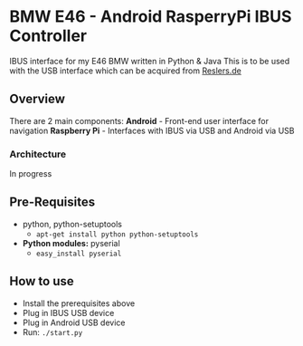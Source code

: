BMW E46 - Android RasperryPi IBUS Controller
=====

IBUS interface for my E46 BMW written in Python & Java
This is to be used with the USB interface which can be acquired from [Reslers.de](http://www.reslers.de/IBUS/)

## Overview
There are 2 main components:
**Android** - Front-end user interface for navigation
**Raspberry Pi** - Interfaces with IBUS via USB and Android via USB

### Architecture
In progress

## Pre-Requisites
* python, python-setuptools
	* `apt-get install python python-setuptools`
* **Python modules:** pyserial
	* `easy_install pyserial`

## How to use
* Install the prerequisites above
* Plug in IBUS USB device
* Plug in Android USB device
* Run: `./start.py`
